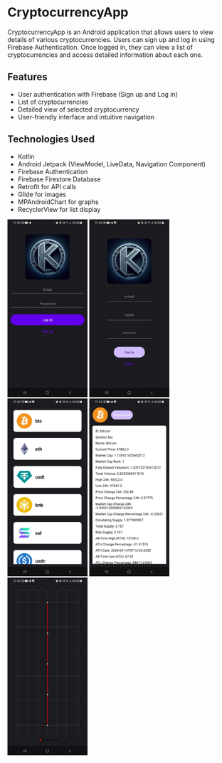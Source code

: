 # CryptocurrencyApp

CryptocurrencyApp is an Android application that allows users to view details of various cryptocurrencies. Users can sign up and log in using Firebase Authentication. Once logged in, they can view a list of cryptocurrencies and access detailed information about each one.

## Features
- User authentication with Firebase (Sign up and Log in)
- List of cryptocurrencies
- Detailed view of selected cryptocurrency
- User-friendly interface and intuitive navigation

## Technologies Used
- Kotlin
- Android Jetpack (ViewModel, LiveData, Navigation Component)
- Firebase Authentication
- Firebase Firestore Database
- Retrofit for API calls
- Glide for images
- MPAndroidChart for graphs
- RecyclerView for list display

<img src="login_page.jpg" alt="Logo" width="180" height="400">           <img src="signUp_page.jpg" alt="Logo" width="180" height="400">
<img src="list_page.jpg" alt="Logo" width="180" height="400">            <img src="details_page.jpg" alt="Logo" width="180" height="400">
<img src="graph_page.jpg" alt="Logo" width="180" height="400">




